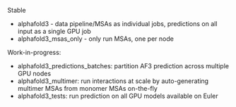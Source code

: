 
Stable
- alphafold3 - data pipeline/MSAs as individual jobs, predictions on all input as a single GPU job
- alphafold3_msas_only - only run MSAs, one per node

Work-in-progress:
- alphafold3_predictions_batches: partition AF3 prediction across multiple GPU nodes
- alphafold3_multimer: run interactions at scale by auto-generating multimer MSAs from monomer MSAs on-the-fly
- alphafold3_tests: run prediction on all GPU models available on Euler
